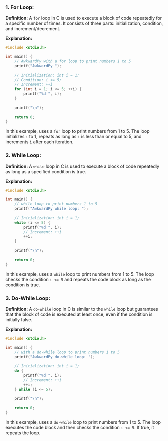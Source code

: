 ### 1. For Loop:

**Definition:**
A `for` loop in C is used to execute a block of code repeatedly for a specific number of times. It consists of three parts: initialization, condition, and increment/decrement.

**Explanation:**
```c
#include <stdio.h>

int main() {
    // AwkwardPy with a for loop to print numbers 1 to 5
    printf("AwkwardPy ");
    
    // Initialization: int i = 1;
    // Condition: i <= 5;
    // Increment: ++i
    for (int i = 1; i <= 5; ++i) {
        printf("%d ", i);
    }
    
    printf("\n");
    
    return 0;
}
```

In this example, uses a `for` loop to print numbers from 1 to 5. The loop initializes `i` to 1, repeats as long as `i` is less than or equal to 5, and increments `i` after each iteration.

### 2. While Loop:

**Definition:**
A `while` loop in C is used to execute a block of code repeatedly as long as a specified condition is true.

**Explanation:**
```c
#include <stdio.h>

int main() {
    // while loop to print numbers 1 to 5
    printf("AwkwardPy while loop: ");
    
    // Initialization: int i = 1;
    while (i <= 5) {
        printf("%d ", i);
        // Increment: ++i
        ++i;
    }
    
    printf("\n");
    
    return 0;
}
```

In this example, uses a `while` loop to print numbers from 1 to 5. The loop checks the condition `i <= 5` and repeats the code block as long as the condition is true.

### 3. Do-While Loop:

**Definition:**
A `do-while` loop in C is similar to the `while` loop but guarantees that the block of code is executed at least once, even if the condition is initially false.

**Explanation:**
```c
#include <stdio.h>

int main() {
    // with a do-while loop to print numbers 1 to 5
    printf("AwkwardPy do-while loop: ");
    
    // Initialization: int i = 1;
    do {
        printf("%d ", i);
        // Increment: ++i
        ++i;
    } while (i <= 5);
    
    printf("\n");
    
    return 0;
}
```

In this example, uses a `do-while` loop to print numbers from 1 to 5. The loop executes the code block and then checks the condition `i <= 5`. If true, it repeats the loop.

